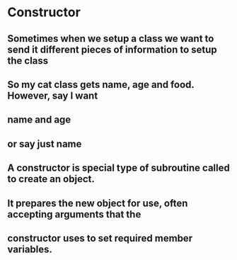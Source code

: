 # Constructor
## Sometimes when we setup a class we want to send it different pieces of information to setup the class
## So my cat class gets name, age and food. However, say I want
## name and age
## or say just name
## A constructor is special type of subroutine called to create an object.
## It prepares the new object for use, often accepting arguments that the 
## constructor uses to set required member variables.
